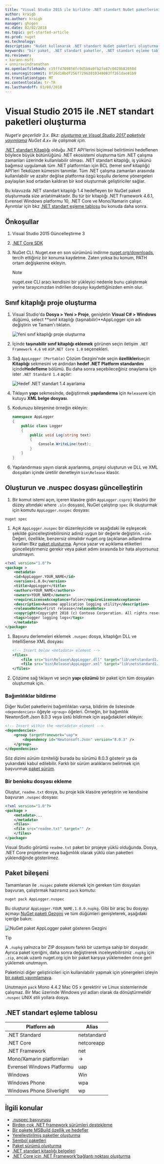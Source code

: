 ```yaml
---
title: "Visual Studio 2015 ile birlikte .NET standart NuGet paketlerini oluşturma | Microsoft Docs"
author: kraigb
ms.author: kraigb
manager: ghogen
ms.date: 02/02/2018
ms.topic: get-started-article
ms.prod: nuget
ms.technology: 
description: "NuGet kullanarak .NET standart NuGet paketleri oluşturma bir uçtan uca Kılavuz 3.x ve Visual Studio 2015."
keywords: "bir paket, .NET standart paketler, .NET standart eşleme tablosu oluşturma"
ms.reviewer:
- karann-msft
- unniravindranathan
ms.openlocfilehash: c15ffd709856fc9d5b9a9fb2fe87c0029b82650d
ms.sourcegitcommit: 8f26d10bdf256f72962010348083ff261dae81b9
ms.translationtype: MT
ms.contentlocale: tr-TR
ms.lasthandoff: 03/08/2018
---
```

# <a name="create-net-standard-packages-with-visual-studio-2015"></a>Visual Studio 2015 ile .NET standart paketleri oluşturma

*Nuget'e geçerlidir 3.x. Bkz: [oluşturma ve Visual Studio 2017 paketiyle yayımlama](../quickstart/create-and-publish-a-package-using-visual-studio.md) NuGet 4.x+ ile çalışmak için.*

[.NET standart Kitaplığı](/dotnet/articles/standard/library) olduğu .NET API'lerini biçimsel belirtimini hedeflenen böylece büyük bütünlüğünü .NET ekosistemi oluşturma tüm .NET çalışma zamanları üzerinde kullanılabilir olması. .NET standart kitaplığı, iş yükünü bağımsız uygulamak tüm .NET platformları için BCL (temel sınıf kitaplığı) API'leri Tekdüzen kümesini tanımlar. Tüm .NET çalışma zamanları arasında kullanılabilir ve azaltır değilse platforma özgü koşullu derleme yönergeleri paylaşılan kod ortadan kaldıran bir kod oluşturmak geliştiriciler sağlar.

Bu kılavuzda .NET standart kitaplığı 1.4 hedefleyen bir NuGet paketi oluşturmada size anlatılmaktadır. Bu tür bir kitaplığı .NET Framework 4.6.1, Evrensel Windows platformu 10, .NET Core ve Mono/Xamarin çalışır. Ayrıntılar için bkz [.NET standart eşleme tablosu](#net-standard-mapping-table) bu konuda daha sonra.

## <a name="prerequisites"></a>Önkoşullar

1. Visual Studio 2015 Güncelleştirme 3
1. [.NET Core SDK](https://www.microsoft.com/net/download/)
1. NuGet CLI. Nuget.exe en son sürümünü indirme [nuget.org/downloads](https://nuget.org/downloads), tercih ettiğiniz bir konuma kaydetme. Zaten yoksa bu konum, PATH ortam değişkenine ekleyin.

    > [!Note]
    > nuget.exe CLI aracı kendisini bir yükleyici nedenle bunu çalıştırmak yerine tarayıcınızdan indirilen dosyayı kaydettiğinizden emin olur.

## <a name="create-the-class-library-project"></a>Sınıf kitaplığı proje oluşturma

1. Visual Studio'da **Dosya > Yeni > Proje**, genişletin **Visual C# > Windows** düğümü, select **sınıf kitaplığı (taşınabilir)**AppLogger için adı değiştirin ve Tamam'ı tıklatın.

    ![Yeni sınıf kitaplığı proje oluşturma](media/NetStandard-NewProject.png)

1. İçinde **taşınabilir sınıf kitaplığı eklemek** görünen seçin iletişim `.NET Framework 4.6` ve `ASP.NET Core 1.0` seçenekleri.

1. Sağ `AppLogger (Portable)` Çözüm Gezgini'nde seçin **özellikleri**seçin **Kitaplığı** sekmesini ve ardından **hedef .NET Platform standardını** içinde**Hedefleme** bölümü. Bu daha sonra seçebileceğiniz onaylama için ister `.NET Standard 1.4` açılır:

    ![Hedef .NET standart 1.4 ayarlama](media/NetStandard-ChangeTarget.png)

1. Tıklayın **yapı** sekmesinde, değiştirmek **yapılandırma** için `Release`ve için kutuyu **XML belge dosyası**.

1. Kodunuzu bileşenine örneğin ekleyin:

    ```cs
    namespace AppLogger
    {
        public class Logger
        {
            public void Log(string text)
            {
                Console.WriteLine(text);
            }
        }
    }
    ```

1. Yapılandırması yayın olarak ayarlanmış, projeyi oluşturun ve DLL ve XML dosyaları içinde üretilir denetleyin `bin\Release` klasör.

## <a name="create-and-update-the-nuspec-file"></a>Oluşturun ve .nuspec dosyası güncelleştirin

1. Bir komut istemi açın, içeren klasöre gidin `AppLogger.csproj` klasörü (bir düzey altındaki where `.sln` dosyası), NuGet çalıştırıp `spec` ilk oluşturmak için komutu `AppLogger.nuspec` dosyası:

```cli
nuget spec
```

1. Açık `AppLogger.nuspec` bir düzenleyicide ve aşağıdaki ile eşleşecek şekilde güncelleştirebilirsiniz adiniz uygun bir değerle değiştirin. `<id>` Değeri, özellikle, benzersiz olmalıdır nuget.org (açıklanan adlandırma kuralları Bkz [paket oluşturma](../create-packages/creating-a-package.md#choosing-a-unique-package-identifier-and-setting-the-version-number). Ayrıca yazar ve açıklama etiketleri güncelleştirmeniz gerekir veya paket adımı sırasında bir hata alıyorsunuz unutmayın.

```xml
<?xml version="1.0"?>
<package >
    <metadata>
    <id>AppLogger.YOUR_NAME</id>
    <version>1.0.0</version>
    <title>AppLogger</title>
    <authors>YOUR_NAME</authors>
    <owners>YOUR_NAME</owners>
    <requireLicenseAcceptance>false</requireLicenseAcceptance>
    <description>Awesome application logging utility</description>
    <releaseNotes>First release</releaseNotes>
    <copyright>Copyright 2018 (c) Contoso Corporation. All rights reserved.</copyright>
    <tags>logger logging logs</tags>
    </metadata>
</package>
```

1. Başvuru derlemeleri eklemek `.nuspec` dosya, kitaplığın DLL ve IntelliSense XML dosyası:

    ```xml
    <!-- Insert below <metadata> element -->
    <files>
        <file src="bin\Release\AppLogger.dll" target="lib\netstandard1.4\AppLogger.dll" />
        <file src="bin\Release\AppLogger.xml" target="lib\netstandard1.4\AppLogger.xml" />
    </files>
    ```

1. Çözüme sağ tıklayın ve seçin **yapı çözümü** bir paket için tüm dosyaları oluşturmak için.

### <a name="declaring-dependencies"></a>Bağımlılıklar bildirme

Diğer NuGet paketlerini bağımlılıkları varsa, bildirim de listesinde `<dependencies>` öğeyle `<group>` öğeleri. Örneğin, bir bağımlılık NewtonSoft.Json 8.0.3 veya üstü bildirmek için aşağıdakileri ekleyin:

```xml
<!-- Insert within the <metadata> element -->
<dependencies>
    <group targetFramework="uap">
        <dependency id="Newtonsoft.Json" version="8.0.3" />
    </group>
</dependencies>
```

Söz dizimi *sürüm* özniteliği burada bu sürümü 8.0.3 gösterir ya da yukarıdaki kabul edilebilir. Farklı bir sürüm aralıklarını belirtmek için başvurmak [paket sürüm](../reference/package-versioning.md).

### <a name="adding-a-readme"></a>Bir benioku dosyası ekleme

Oluştur, `readme.txt` dosya, bu proje kök klasöre yerleştirin ve kendisine başvuran `.nuspec` dosyası:

```xml
<?xml version="1.0"?>
<package >
    <metadata>...
    </metadata>
    <files>
    <file src="readme.txt" target="" />
    </files>
</package>
```

Visual Studio görüntü `readme.txt` paket bir projeye yüklü olduğunda. Dosya, .NET Core projelerine veya bağımlılık olarak yüklü olan paketleri yüklendiğinde gösterilmez.

## <a name="package-the-component"></a>Paket bileşeni

Tamamlanan ile `.nuspec` pakete eklemek için gereken tüm dosyaları başvuran, çalıştırmak hazırsınız `pack` komutu:

```cli
nuget pack AppLogger.nuspec
```

Bu oluşturur `AppLogger.YOUR_NAME.1.0.0.nupkg`. Gibi bir araç bu dosyayı açmayı [NuGet paketi Gezgini](https://github.com/NuGetPackageExplorer/NuGetPackageExplorer) ve tüm düğümleri genişleterek, aşağıdaki içeriğe bakın:

![NuGet paket AppLogger paket gösteren Gezgini](media/NetStandard-PackageExplorer.png)

> [!Tip]
> A `.nupkg` yalnızca bir ZIP dosyasını farklı bir uzantıya sahip bir dosyadır. Ayrıca paket içeriğini, daha sonra değiştirerek inceleyebilirsiniz `.nupkg` için `.zip`, ancak uzantı nuget.org için bir paket karşıya yüklemeden önce geri yüklemek unutmayın.

Paketinizi diğer geliştiricileri için kullanılabilir yapmak için yönergeleri izleyin [bir paketi yayımlamaya](../create-packages/publish-a-package.md).

Unutmayın `pack` Mono 4.4.2 Mac OS x gerektirir ve Linux sistemlerinde çalışmaz. Bir Mac üzerinde Windows yol adları olarak da dönüştürmelidir `.nuspec` UNIX stili yollara dosya.

## <a name="net-standard-mapping-table"></a>.NET standart eşleme tablosu

| Platform adı | Alias |
| --- | --- |
| .NET Standard | netstandard | 1.0 | 1.1 | 1.2 | 1.3 | 1.4 | 1,5 | 1.6 |
| .NET Core | netcoreapp | &#x2192; | &#x2192; | &#x2192; | &#x2192; | &#x2192; | &#x2192; | 1.0 |
| .NET Framework | net | 4,5 | 4.5.1 | 4.6 | 4.6.1 | 4.6.2 | 4.6.3 |
| Mono/Xamarin platformları | &#x2192; | &#x2192; | &#x2192; | &#x2192; | &#x2192; | &#x2192; |
| Evrensel Windows Platformu | uap | &#x2192; | &#x2192; | &#x2192; | &#x2192; |10.0 |
| Windows | Win| &#x2192; | 8.0 | 8.1 |
| Windows Phone | wpa| &#x2192;| &#x2192; | 8.1 |
| Windows Phone Silverlight | wp | 8.0 |

## <a name="related-topics"></a>İlgili konular

- [.nuspec başvurusu](../reference/nuspec.md)
- [Birden çok .NET framework sürümleri destekleme](../create-packages/supporting-multiple-target-frameworks.md)
- [Bir pakete MSBuild özellik ve hedefler](../create-packages/creating-a-package.md#including-msbuild-props-and-targets-in-a-package)
- [Yerelleştirilmiş paketler oluşturma](../create-packages/creating-localized-packages.md)
- [Sembol paketleri](../create-packages/symbol-packages.md)
- [Paket sürümü oluşturma](../reference/package-versioning.md)
- [.NET standart kitaplığı belgeleri](/dotnet/articles/standard/library)
- [.NET Core için .NET Framework'bağlantı noktası oluşturma](/dotnet/articles/core/porting/index)
